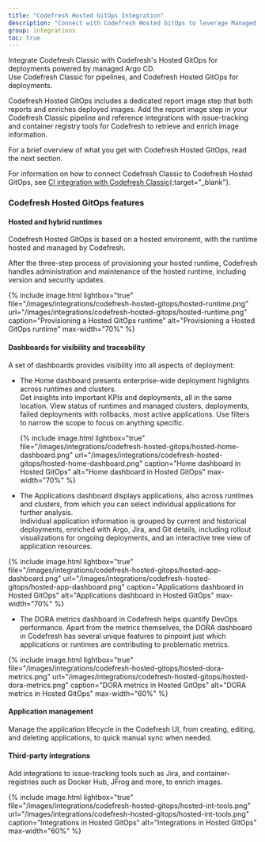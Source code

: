 ```yaml
---
title: "Codefresh Hosted GitOps Integration"
description: "Connect with Codefresh Hosted GitOps to leverage Managed Argo CD"
group: integrations
toc: true
---
```


Integrate Codefresh Classic with Codefresh's Hosted GitOps for deployments powered by managed Argo CD.  
Use Codefresh Classic for pipelines, and Codefresh Hosted GitOps for deployments.  

Codefresh Hosted GitOps includes a dedicated report image step that both reports and enriches deployed images. Add the report image step in your Codefresh Classic pipeline and reference integrations with issue-tracking and container registry tools for Codefresh to retrieve and enrich image information.  

For a brief overview of what you get with Codefresh Hosted GitOps, read the next section.  

For information on how to connect Codefresh Classic to Codefresh Hosted GitOps, see [CI integration with Codefresh Classic](https://codefresh.io/csdp-docs/docs/integrations/ci-integrations/codefresh-classic/){:target="\_blank"}.

### Codefresh Hosted GitOps features

#### Hosted and hybrid runtimes
Codefresh Hosted GitOps is based on a hosted environemt, with the runtime hosted and managed by Codefresh.  

After the three-step process of provisioning your hosted runtime, Codefresh handles administration and maintenance of the hosted runtime, including version and security updates.    

{% include 
image.html 
lightbox="true" 
file="/images/integrations/codefresh-hosted-gitops/hosted-runtime.png" 
url="/images/integrations/codefresh-hosted-gitops/hosted-runtime.png"
caption="Provisioning a Hosted GitOps runtime" 
alt="Provisioning a Hosted GitOps runtime" 
max-width="70%" 
%}

#### Dashboards for visibility and traceability

A set of dashboards provides visibility into all aspects of deployment:  

* The Home dashboard presents enterprise-wide deployment highlights across runtimes and clusters.  
  Get insights into important KPIs and deployments, all in the same location. View status of runtimes and managed clusters, deployments, failed deployments with rollbacks, most active applications.  Use filters to narrow the scope to focus on anything specific.  

  {% include 
image.html 
lightbox="true" 
file="/images/integrations/codefresh-hosted-gitops/hosted-home-dashboard.png" 
url="/images/integrations/codefresh-hosted-gitops/hosted-home-dashboard.png"
caption="Home dashboard in Hosted GitOps"
alt="Home dashboard in Hosted GitOps" 
max-width="70%" 
%}

* The Applications dashboard displays applications, also across runtimes and clusters, from which you can select individual applications for further analysis.  
  Individual application information is grouped by current and historical deployments, enriched with Argo, Jira, and Git details, including rollout visualizations for ongoing deployments, and an interactive tree view of application resources.

{% include 
image.html 
lightbox="true" 
file="/images/integrations/codefresh-hosted-gitops/hosted-app-dashboard.png" 
url="/images/integrations/codefresh-hosted-gitops/hosted-app-dashboard.png"
caption="Applications dashboard in Hosted GitOps" 
alt="Applications dashboard in Hosted GitOps" 
max-width="70%" 
%}


* The DORA metrics dashboard in Codefresh helps quantify DevOps performance. Apart from the metrics themselves, the DORA dashboard in Codefresh has several unique features to pinpoint just which applications or runtimes are contributing to problematic metrics.  

{% include 
image.html 
lightbox="true" 
file="/images/integrations/codefresh-hosted-gitops/hosted-dora-metrics.png" 
url="/images/integrations/codefresh-hosted-gitops/hosted-dora-metrics.png"
caption="DORA metrics in Hosted GitOps" 
alt="DORA metrics in Hosted GitOps" 
max-width="60%" 
%}

#### Application management

Manage the application lifecycle in the Codefresh UI, from creating, editing, and deleting applications, to quick manual sync when needed.  


#### Third-party integrations
Add integrations to issue-tracking tools such as Jira, and container-registries such as Docker Hub, JFrog and more, to enrich images. 

{% include 
image.html 
lightbox="true" 
file="/images/integrations/codefresh-hosted-gitops/hosted-int-tools.png" 
url="/images/integrations/codefresh-hosted-gitops/hosted-int-tools.png"
caption="Integrations in Hosted GitOps" 
alt="Integrations in Hosted GitOps" 
max-width="60%" 
%}